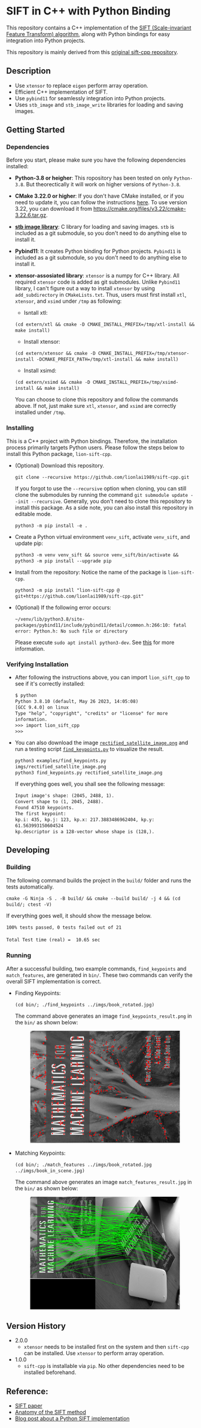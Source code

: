 # SIFT in C++ with Python Binding

This repository contains a C++ implementation of the [SIFT (Scale-invariant Feature Transform) algorithm](https://en.wikipedia.org/wiki/Scale-invariant_feature_transform), along with Python bindings for easy integration into Python projects.

This repository is mainly derived from this [original sift-cpp repository](https://github.com/dbarac/sift-cpp). 

## Description

- Use `xtensor` to replace `eigen` perform array operation.
- Efficient C++ implementation of SIFT.
- Use `pybind11` for seamlessly integration into Python projects.
- Uses `stb_image` and `stb_image_write` libraries for loading and saving images.

## Getting Started

### Dependencies

Before you start, please make sure you have the following dependencies installed:

* **Python-3.8 or heigher**: This ropository has been tested on only `Python-3.8`. But theorectically it will work on higher versions of `Python-3.8`.

* **CMake 3.22.0 or higher**: If you don't have CMake installed, or if you need to update it, you can follow the instructions [here](https://askubuntu.com/questions/355565/how-do-i-install-the-latest-version-of-cmake-from-the-command-line). To use version 3.22, you can download it from https://cmake.org/files/v3.22/cmake-3.22.6.tar.gz.

* **[stb image library](https://github.com/nothings/stb)**: C library for loading and saving images. `stb` is included as a git submodule, so you don't need to do anything else to install it.

* **Pybind11**: It creates Python binding for Python projects. `Pybind11` is included as a git submodule, so you don't need to do anything else to install it.

* **xtensor-assosiated library**: `xtensor` is a numpy for C++ library. All
  required `xtensor` code is added as git submodules. Unlike `Pybind11` library, I
  can't figure out a way to install `xtensor` by using `add_subdirectory` in 
  `CMakeLists.txt`. Thus, users must first install `xtl`, `xtensor`, and 
  `xsimd` under `/tmp` as following:
  * Isntall xtl:
  ```
  (cd extern/xtl && cmake -D CMAKE_INSTALL_PREFIX=/tmp/xtl-install && make install)
  ```
  * Install xtensor:
  ```
  (cd extern/xtensor && cmake -D CMAKE_INSTALL_PREFIX=/tmp/xtensor-install -DCMAKE_PREFIX_PATH=/tmp/xtl-install && make install)
  ```
  * Install xsimd:
  ```
  (cd extern/xsimd && cmake -D CMAKE_INSTALL_PREFIX=/tmp/xsimd-install && make install)
  ```
  You can choose to clone this repository and follow the commands above. If not, just make sure `xtl`, `xtensor`, and 
  `xsimd` are correctly installed under `/tmp`.

### Installing

This is a C++ project with Python bindings. Therefore, the installation process primarily targets Python users. Please follow the steps below to install this Python package, `lion-sift-cpp`.

* (Optional) Download this repository.
  ```shell
  git clone --recursive https://github.com/lionlai1989/sift-cpp.git
  ```
  If you forgot to use the `--recursive` option when cloning, you can still clone the submodules by running the command `git submodule update --init --recursive`. Generally, you don't need to clone this repository to install this package. As a side note, you can also install this repository in editable mode.
  ```
  python3 -m pip install -e .
  ```

* Create a Python virtual environment `venv_sift`, activate `venv_sift`, and update pip:
  ```shell
  python3 -m venv venv_sift && source venv_sift/bin/activate && python3 -m pip install --upgrade pip
  ```

* Install from the repository: Notice the name of the package is `lion-sift-cpp`.
  ```
  python3 -m pip install "lion-sift-cpp @ git+https://github.com/lionlai1989/sift-cpp.git"
  ```

* (Optional) If the following error occurs:
  ```shell
  ~/venv/lib/python3.8/site-packages/pybind11/include/pybind11/detail/common.h:266:10: fatal error: Python.h: No such file or directory
  ```
  Please execute `sudo apt install python3-dev`. See [this](https://github.com/pybind/pybind11/issues/1728) for more information.

### Verifying Installation
- After following the instructions above, you can import `lion_sift_cpp` to see if it's correctly installed:
    ``` shell
    $ python
    Python 3.8.10 (default, May 26 2023, 14:05:08) 
    [GCC 9.4.0] on linux
    Type "help", "copyright", "credits" or "license" for more information.
    >>> import lion_sift_cpp
    >>>
    ```

- You can also download the image [`rectified_satellite_image.png`](https://github.com/lionlai1989/sift-cpp/blob/refactor-with-xtensor/imgs/rectified_satellite_image.png) and run a testing script
  [`find_keypoints.py`](https://github.com/lionlai1989/sift-cpp/blob/refactor-with-xtensor/examples/find_keypoints.py) to visualize the result.
  ```shell
  python3 examples/find_keypoints.py imgs/rectified_satellite_image.png
  python3 find_keypoints.py rectified_satellite_image.png
  ```
  If everything goes well, you shall see the following message:
  ```
  Input image's shape: (2045, 2488, 1).
  Convert shape to (1, 2045, 2488).
  Found 47510 keypoints.
  The first keypoint:
  kp.i: 435, kp.j: 123, kp.x: 217.3883486962404, kp.y: 61.563993150604524
  kp.descriptor is a 128-vector whose shape is (128,).
  ```


## Developing

### Building

The following command builds the project in the `build/` folder and runs the tests automatically.
```shell
cmake -G Ninja -S . -B build/ && cmake --build build/ -j 4 && (cd build/; ctest -V)
```
If everything goes well, it should show the message below.
```txt
100% tests passed, 0 tests failed out of 21

Total Test time (real) =  10.65 sec
```

### Running
After a successful building, two example commands, `find_keypoints` and `match_features`, are generated in `bin/`.
These two commands can verify the overall SIFT implementation is correct.

* Finding Keypoints:
    ```shell
    (cd bin/; ./find_keypoints ../imgs/book_rotated.jpg)
    ```
  The command above generates an image `find_keypoints_result.png` in the `bin/` as shown below:
    <figure>
    <img src="./bin/find_keypoints_result.png" alt="my alt text" height="300"/>
    <figcaption style="font-size: small;"></figcaption>
    </figure>

* Matching Keypoints:
    ```shell
    (cd bin/; ./match_features ../imgs/book_rotated.jpg ../imgs/book_in_scene.jpg)
    ```
  The command above generates an image `match_features_result.jpg` in the `bin/` as shown below:
    <figure>
    <img src="./bin/match_features_result.jpg" alt="my alt text" height="300"/>
    <figcaption style="font-size: small;"></figcaption>
    </figure>

## Version History

* 2.0.0
    * `xtensor` needs to be installed first on the system and then `sift-cpp` can be installed. Use `xtensor` to perform array operation.
* 1.0.0
    * `sift-cpp` is installable via `pip`. No other dependencies need to be installed beforehand.

## Reference:

* [SIFT paper](https://www.cs.ubc.ca/~lowe/papers/ijcv04.pdf)
* [Anatomy of the SIFT method](http://www.ipol.im/pub/art/2014/82/article.pdf)
* [Blog post about a Python SIFT implementation](https://medium.com/@russmislam/implementing-sift-in-python-a-complete-guide-part-1-306a99b50aa5)


<!-- 
python3 -m pip install git+ssh://git@github.com/lionlai1989/sift-cpp-pybind11



git submodule add https://gitlab.com/libeigen/eigen.git extern/eigen-3.4.0
check out tag 3.4.0 and commit inside the submodule -->
